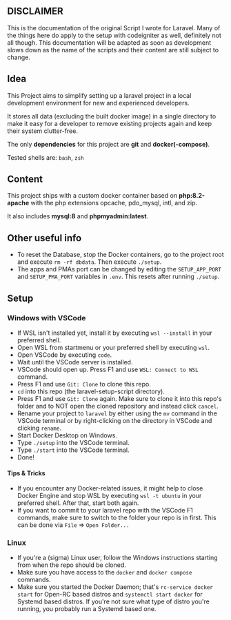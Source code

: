 ## DISCLAIMER
This is the documentation of the original Script I wrote for Laravel. Many of the things here do apply to the setup with codeigniter as well, definitely not all though. This documentation will be adapted as soon as development slows down as the name of the scripts and their content are still subject to change.

## Idea
This Project aims to simplify setting up a laravel project in a local development environment for new and experienced developers.

It stores all data (excluding the built docker image) in a single directory to make it easy for a developer to remove existing projects again and keep their system clutter-free.

The only **dependencies** for this project are **git** and **docker(-compose)**.

Tested shells are: `bash`, `zsh`

## Content
This project ships with a custom docker container based on **php:8.2-apache** with the php extensions opcache, pdo_mysql, intl, and zip.

It also includes **mysql:8** and **phpmyadmin:latest**.

## Other useful info
- To reset the Database, stop the Docker containers, go to the project root and execute `rm -rf dbdata`. Then execute `./setup`.
- The apps and PMAs port can be changed by editing the `SETUP_APP_PORT` and `SETUP_PMA_PORT` variables in `.env`. This resets after running `./setup`.

## Setup
### Windows with VSCode
- If WSL isn't installed yet, install it by executing `wsl --install` in your preferred shell.
- Open WSL from startmenu or your preferred shell by executing `wsl`.
- Open VSCode by executing `code`.
- Wait until the VSCode server is installed.
- VSCode should open up. Press F1 and use `WSL: Connect to WSL` command.
- Press F1 and use `Git: Clone` to clone this repo.
- `cd` into this repo (the laravel-setup-script directory).
- Press F1 and use `Git: Clone` again. Make sure to clone it into this repo's folder and to NOT open the cloned repository and instead click `cancel`.
- Rename your project to `laravel` by either using the `mv` command in the VSCode terminal or by right-clicking on the directory in VSCode and clicking `rename`.
- Start Docker Desktop on Windows.
- Type `./setup` into the VSCode terminal.
- Type `./start` into the VSCode terminal.
- Done!
#### Tips & Tricks
- If you encounter any Docker-related issues, it might help to close Docker Engine and stop WSL by executing `wsl -t ubuntu` in your preferred shell. After that, start both again.
- If you want to commit to your laravel repo with the VSCode F1 commands, make sure to switch to the folder your repo is in first. This can be done via `File` => `Open Folder...`

### Linux
- If you're a (sigma) Linux user, follow the Windows instructions starting from when the repo should be cloned.
- Make sure you have access to the `docker` and `docker compose` commands.
- Make sure you started the Docker Daemon; that's `rc-service docker start` for Open-RC based distros and `systemctl start docker` for Systemd based distros. If you're not sure what type of distro you're running, you probably run a Systemd based one.

